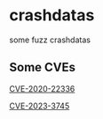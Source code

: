 <!--
 * @Description: Editor's info in the top of the file
 * @Author: p1ay8y3ar
 * @Date: 2023-07-22 22:39:07
 * @LastEditor: p1ay8y3ar
 * @LastEditTime: 2023-07-22 22:41:30
 * @Email: p1ay8y3ar@gmail.com
-->
# crashdatas
some fuzz crashdatas

## Some CVEs
[CVE-2020-22336](https://github.com/p1ay8y3ar/crashdatas/tree/master/padcrack/0.18)

[CVE-2023-3745](https://github.com/p1ay8y3ar/crashdatas/tree/master/imageMagic/7.0.9-27)